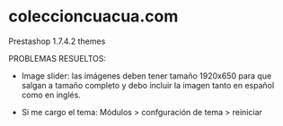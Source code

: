 # coleccioncuacua.com
Prestashop 1.7.4.2 themes


PROBLEMAS RESUELTOS:

- Image slider: las imágenes deben tener tamaño 1920x650 para que salgan a tamaño completo y debo incluir la imagen tanto en español como en inglés.

- Si me cargo el tema: Módulos > confguración de tema > reiniciar
